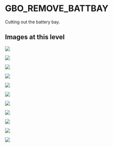 # GBO_REMOVE_BATTBAY
Cutting out the battery bay.

## Images at this level

![](https://github.com/geebles/Super-AIO/raw/master/docs/IMAGES/SAIO/COMMON/GBO_REMOVE_BATTBAY/1.jpg)

![](https://github.com/geebles/Super-AIO/raw/master/docs/IMAGES/SAIO/COMMON/GBO_REMOVE_BATTBAY/2.jpg)

![](https://github.com/geebles/Super-AIO/raw/master/docs/IMAGES/SAIO/COMMON/GBO_REMOVE_BATTBAY/3.jpg)

![](https://github.com/geebles/Super-AIO/raw/master/docs/IMAGES/SAIO/COMMON/GBO_REMOVE_BATTBAY/4.jpg)

![](https://github.com/geebles/Super-AIO/raw/master/docs/IMAGES/SAIO/COMMON/GBO_REMOVE_BATTBAY/5.jpg)

![](https://github.com/geebles/Super-AIO/raw/master/docs/IMAGES/SAIO/COMMON/GBO_REMOVE_BATTBAY/6.jpg)

![](https://github.com/geebles/Super-AIO/raw/master/docs/IMAGES/SAIO/COMMON/GBO_REMOVE_BATTBAY/7.jpg)

![](https://github.com/geebles/Super-AIO/raw/master/docs/IMAGES/SAIO/COMMON/GBO_REMOVE_BATTBAY/8.jpg)

![](https://github.com/geebles/Super-AIO/raw/master/docs/IMAGES/SAIO/COMMON/GBO_REMOVE_BATTBAY/9.jpg)

![](https://github.com/geebles/Super-AIO/raw/master/docs/IMAGES/SAIO/COMMON/GBO_REMOVE_BATTBAY/10.jpg)

![](https://github.com/geebles/Super-AIO/raw/master/docs/IMAGES/SAIO/COMMON/GBO_REMOVE_BATTBAY/11.jpg)
